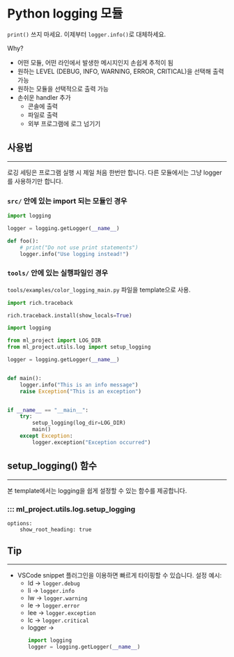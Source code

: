 # Python logging 모듈

`print()` 쓰지 마세요. 이제부터 `logger.info()`로 대체하세요.

Why?

- 어떤 모듈, 어떤 라인에서 발생한 메시지인지 손쉽게 추적이 됨
- 원하는 LEVEL (DEBUG, INFO, WARNING, ERROR, CRITICAL)을 선택해 출력 가능
- 원하는 모듈을 선택적으로 출력 가능
- 손쉬운 handler 추가
    - 콘솔에 출력
    - 파일로 출력
    - 외부 프로그램에 로그 넘기기

## 사용법
---

로깅 세팅은 프로그램 실행 시 제일 처음 한번만 합니다. 다른 모듈에서는 그냥 logger를 사용하기만 합니다.

### `src/` 안에 있는 import 되는 모듈인 경우

```python hl_lines="1 3 7"
import logging

logger = logging.getLogger(__name__)

def foo():
    # print("Do not use print statements")
    logger.info("Use logging instead!")
```

### `tools/` 안에 있는 실행파일인 경우

`tools/examples/color_logging_main.py` 파일을 template으로 사용.

```python title="tools/examples/color_logging_main.py" hl_lines="7 19"
import rich.traceback

rich.traceback.install(show_locals=True)

import logging

from ml_project import LOG_DIR
from ml_project.utils.log import setup_logging

logger = logging.getLogger(__name__)


def main():
    logger.info("This is an info message")
    raise Exception("This is an exception")


if __name__ == "__main__":
    try:
        setup_logging(log_dir=LOG_DIR)
        main()
    except Exception:
        logger.exception("Exception occurred")
```

## setup_logging() 함수
---

본 template에서는 logging을 쉽게 설정할 수 있는 함수를 제공합니다.

### ::: ml_project.utils.log.setup_logging
    options:
        show_root_heading: true

## Tip
---

- VSCode snippet 플러그인을 이용하면 빠르게 타이핑할 수 있습니다. 설정 예시:
    - ld &rarr; `logger.debug`
    - li &rarr; `logger.info`
    - lw &rarr; `logger.warning`
    - le &rarr; `logger.error`
    - lee &rarr; `logger.exception`
    - lc &rarr; `logger.critical`
    - logger &rarr;
        ```python
        import logging
        logger = logging.getLogger(__name__)
        ```

    
